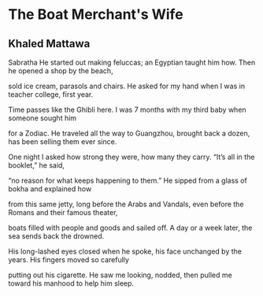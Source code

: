 # The Boat Merchant's Wife
## Khaled Mattawa
Sabratha
He started out making feluccas;
an Egyptian taught him how.
Then he opened a shop by the beach,

sold ice cream, parasols and chairs.
He asked for my hand when I was
in teacher college, first year.

Time passes like the Ghibli here.
I was 7 months with my third baby
when someone sought him

for a Zodiac. He traveled all the way
to Guangzhou, brought back a dozen,
has been selling them ever since.

One night I asked how strong
they were, how many they carry.
“It’s all in the booklet,” he said,

“no reason for what keeps happening
to them.” He sipped from a glass
of bokha and explained how

from this same jetty, long before
the Arabs and Vandals, even before
the Romans and their famous theater,

boats filled with people and goods
and sailed off. A day or a week later,
the sea sends back the drowned.

His long-lashed eyes closed when
he spoke, his face unchanged by the years.
His fingers moved so carefully

putting out his cigarette. He saw me
looking, nodded, then pulled me toward
his manhood to help him sleep.